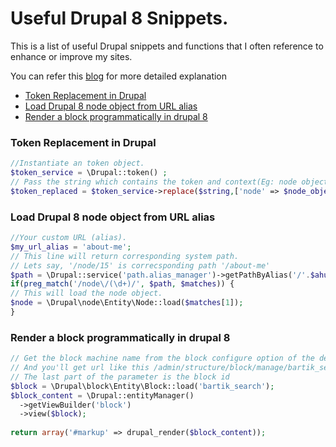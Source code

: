 # Useful Drupal 8 Snippets.

This is a list of useful Drupal snippets and functions that I often reference to enhance or improve my sites.
 
 You can refer this [blog](https://thakshashila.com/) for more detailed explanation

-  [Token Replacement in Drupal](#token-replacement-in-drupal-8)
-  [Load Drupal 8 node object from URL alias](#load-drupal-8-node-object-from-url-alias)
-  [Render a block programmatically in drupal 8](#render-a-block-programmatically-in-drupal-8)

### Token Replacement in Drupal
```php
//Instantiate an token object.
$token_service = \Drupal::token() ;
// Pass the string which contains the token and context(Eg: node object, user object et..)
$token_replaced = $token_service->replace($string,['node' => $node_object ]);
```
### Load Drupal 8 node object from URL alias
```php
//Your custom URL (alias).
$my_url_alias = 'about-me';
// This line will return corresponding system path.
// Lets say, '/node/15' is correcsponding path '/about-me'
$path = \Drupal::service('path.alias_manager')->getPathByAlias('/'.$ahurl);
if(preg_match('/node\/(\d+)/', $path, $matches)) {
// This will load the node object.
$node = \Drupal\node\Entity\Node::load($matches[1]);
}
```
### Render a block programmatically in drupal 8
```php
// Get the block machine name from the block configure option of the desired block.
// And you'll get url like this /admin/structure/block/manage/bartik_search. 
// The last part of the parameter is the block id
$block = \Drupal\block\Entity\Block::load('bartik_search');
$block_content = \Drupal::entityManager()
  ->getViewBuilder('block')
  ->view($block);
 
return array('#markup' => drupal_render($block_content));
```
